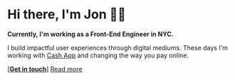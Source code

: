 # Hi there, I'm Jon 🙋‍♂️ 
**Currently, I'm working as a Front-End Engineer in NYC.**

I build impactful user experiences through digital mediums. These days I'm working with
[Cash App](https://cash.app/) and changing the way you pay online.

[[**Get in touch**](mailto:jon@mcntsh.com)] [Read more](https://www.linkedin.com/in/jon-mcintosh-475b9423/)
